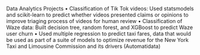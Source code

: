 Data Analytics Projects
• Classification of Tik Tok videos: Used statsmodels and scikit-learn to predict whether videos presented claims or opinions to improve triaging process of videos for human review
• Classification of Waze data: Built decision tree, random forest, and XGBoost to predict Waze user churn
• Used multiple regression to predict taxi fares, data that would be used as part of a suite of models to optimize revenue for the New York Taxi and Limousine Commission and its drivers (Automatidata)
